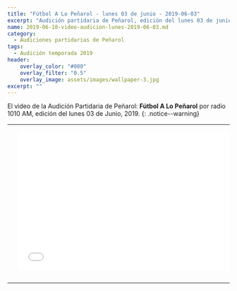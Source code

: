 ```yaml
---
title: "Fútbol A Lo Peñarol - lunes 03 de junio - 2019-06-03"
excerpt: "Audición partidaria de Peñarol, edición del lunes 03 de junio 2019"
name: 2019-06-10-video-audicion-lunes-2019-06-03.md
category:
  - Audiciones partidarias de Peñarol
tags:
  - Audición temporada 2019
header:
    overlay_color: "#000"
    overlay_filter: "0.5"
    overlay_image: assets/images/wallpaper-3.jpg
excerpt: ""
---
```


El video de la Audición Partidaria de Peñarol: **Fútbol A Lo Peñarol** por radio 1010 AM, edición del lunes 03 de Junio, 2019.
{: .notice--warning}

<div id="media">
<table>
<tbody>
  <tr>
		<td height="13" width="21" background="{{ site.url }}/{{ site.baseurl }}/assets/images/12421152032.png"></td>
		<td height="13" background="{{ site.url }}/{{ site.baseurl }}/assets/images/55452124552.png"></td>
		<td height="13" width="21" background="{{ site.url }}/{{ site.baseurl }}/assets/images/45454787.png"></td>
  </tr>
  <tr>
		<td width="21" background="{{ site.url }}/{{ site.baseurl }}/assets/images/21210212120.png"></td>
		<td>
			
<iframe width="560" height="315" src="//ok.ru/videoembed/1279455070899" frameborder="0" allow="autoplay" allowfullscreen></iframe>

</td>
    <td width="21" background="{{ site.url }}/{{ site.baseurl }}/assets/images/203233451.png"></td>
  </tr>

  <tr>
    <td height="17" width="21" background="{{ site.url }}/{{ site.baseurl }}/assets/images/23121542.png"></td>
    <td height="17" background="{{ site.url }}/{{ site.baseurl }}/assets/images/12345456.png"></td>
    <td height="25" width="21" background="{{ site.url }}/{{ site.baseurl }}/assets/images/2656564.png"></td>
  </tr>
</tbody>
</table>
</center>
</div>
